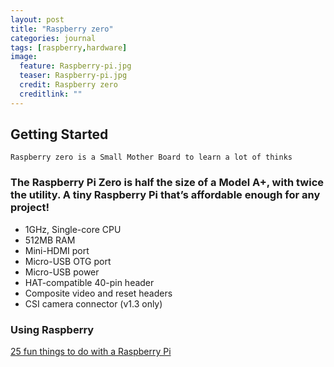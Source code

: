 ```yaml
---
layout: post
title: "Raspberry zero"
categories: journal
tags: [raspberry,hardware]
image:
  feature: Raspberry-pi.jpg
  teaser: Raspberry-pi.jpg
  credit: Raspberry zero 
  creditlink: ""
---
```


## Getting Started
``Raspberry zero is a Small Mother Board to learn a lot of thinks``

### The Raspberry Pi Zero is half the size of a Model A+, with twice the utility. A tiny Raspberry Pi that’s affordable enough for any project!

* 1GHz, Single-core CPU
* 512MB RAM
* Mini-HDMI port
* Micro-USB OTG port
* Micro-USB power
* HAT-compatible 40-pin header
* Composite video and reset headers
* CSI camera connector (v1.3 only)


### Using Raspberry
[25 fun things to do with a Raspberry Pi](https://www.cnet.com/how-to/25-fun-things-to-do-with-a-raspberry-pi/)
